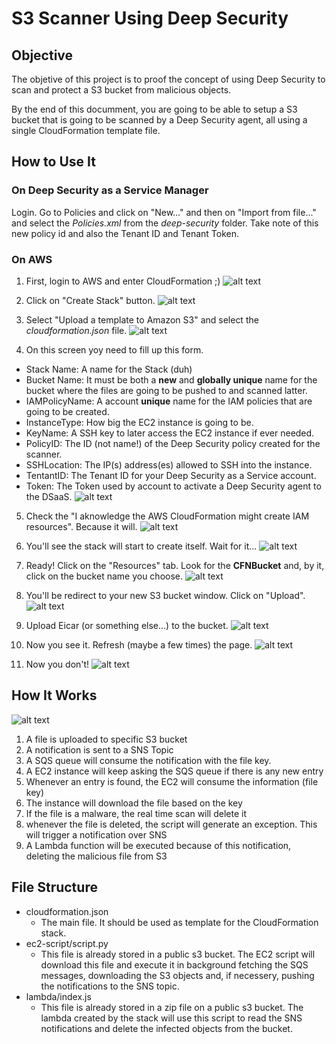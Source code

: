 # S3 Scanner Using Deep Security

## Objective

The objetive of this project is to proof the concept of using Deep Security to scan and protect a S3 bucket from malicious objects.

By the end of this documment, you are going to be able to setup a S3 bucket that is going to be scanned by a Deep Security agent, all using a single CloudFormation template file.

## How to Use It

### On Deep Security as a Service Manager

Login. Go to Policies and click on "New..." and then on "Import from file..." and select the _Policies.xml_ from the _deep-security_ folder. Take note of this new policy id and also the Tenant ID and Tenant Token.

### On AWS

1. First, login to AWS and enter CloudFormation ;)
![alt text](docs/ScreenShot1.png "Entering CloudFormation")

2. Click on "Create Stack" button.
![alt text](docs/ScreenShot2.png "CloudFormation screen")

3. Select "Upload a template to Amazon S3" and select the _cloudformation.json_ file.
![alt text](docs/ScreenShot3.png "Selecting template")

4. On this screen yoy need to fill up this form.
  - Stack Name: A name for the Stack (duh)
  - Bucket Name: It must be both a **new** and **globally unique** name for the bucket where the files are going to be pushed to and scanned latter.
  - IAMPolicyName: A account **unique** name for the IAM policies that are going to be created.
  - InstanceType: How big the EC2 instance is going to be.
  - KeyName: A SSH key to later access the EC2 instance if ever needed.
  - PolicyID: The ID (not name!) of the Deep Security policy created for the scanner.
  - SSHLocation: The IP(s) address(es) allowed to SSH into the instance.
  - TentantID: The Tenant ID for your Deep Security as a Service account.
  - Token: The Token used by account to activate a Deep Security agent to the DSaaS.
![alt text](docs/ScreenShot4.png "Filling up the Form")

5. Check the "I aknowledge the AWS CloudFormation might create IAM resources". Because it will.
![alt text](docs/ScreenShot5.png "Check it!")

6. You'll see the stack will start to create itself. Wait for it...
![alt text](docs/ScreenShot6.png "Wait for it...")

7. Ready! Click on the "Resources" tab. Look for the **CFNBucket** and, by it, click on the bucket name you choose.
![alt text](docs/ScreenShot7.png "Click it!")

8. You'll be redirect to your new S3 bucket window. Click on "Upload".
![alt text](docs/ScreenShot8.png "S3 bucket window")

9. Upload Eicar (or something else...) to the bucket.
![alt text](docs/ScreenShot9.png "Eicar!")

10. Now you see it. Refresh (maybe a few times) the page.
![alt text](docs/ScreenShot10.png "Buecket with the Eicar object")

11. Now you don't!
![alt text](docs/ScreenShot8.png "Not here!")


## How It Works

![alt text](docs/flow.png "Flow")

1. A file is uploaded to specific S3 bucket
2. A notification is sent to a SNS Topic
3. A SQS queue will consume the notification with the file key.
4. A EC2 instance will keep asking the SQS queue if there is any new entry
5.  Whenever an entry is found, the EC2 will consume the information (file key)
6. The instance will download the file based on the key
7. If the file is a malware, the real time scan will delete it
8. whenever the file is deleted, the script will generate an exception. This will trigger a notification over SNS
9. A Lambda function will be executed because of this notification, deleting the malicious file from S3

## File Structure

- cloudformation.json
  - The main file. It should be used as template for the CloudFormation stack.
- ec2-script/script.py
  - This file is already stored in a public s3 bucket. The EC2 script will download this file and execute it in background fetching the SQS messages, downloading the S3 objects and, if necessery, pushing the notifications to the SNS topic.
- lambda/index.js
  - This file is already stored in a zip file on a public s3 bucket. The lambda created by the stack will use this script to read the SNS notifications and delete the infected objects from the bucket.
